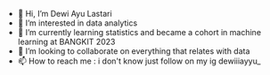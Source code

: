 - 👋 Hi, I’m Dewi Ayu Lastari
- 👀 I’m interested in data analytics
- 🌱 I’m currently learning statistics and became a cohort in machine learning at BANGKIT 2023
- 💞️ I’m looking to collaborate on everything that relates with data
- 📫 How to reach me : i don't know just follow on my ig dewiiiayyu_

<!---
dewiay28/dewiay28 is a ✨ special ✨ repository because its `README.md` (this file) appears on your GitHub profile.
You can click the Preview link to take a look at your changes.
--->
